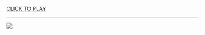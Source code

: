 
<a href="https://premium76.site?title=fever_game&ref=13M">CLICK TO PLAY</a></h3>
<hr>

<a href="https://premium76.site?title=fever_game&ref=13M"><img src="https://clearcache.store/games.png"></a>


